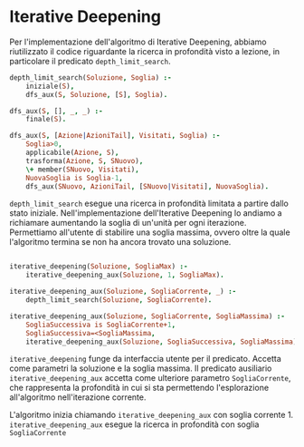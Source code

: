 <!-- -->

# Iterative Deepening

Per l'implementazione dell'algoritmo di Iterative Deepening, abbiamo
riutilizzato il codice riguardante la ricerca in profondità visto a lezione, in particolare il predicato `depth_limit_search`.

```prolog
depth_limit_search(Soluzione, Soglia) :-
    iniziale(S),
    dfs_aux(S, Soluzione, [S], Soglia).

dfs_aux(S, [], _, _) :-
    finale(S).

dfs_aux(S, [Azione|AzioniTail], Visitati, Soglia) :-
    Soglia>0,
    applicabile(Azione, S),
    trasforma(Azione, S, SNuovo),
    \+ member(SNuovo, Visitati),
    NuovaSoglia is Soglia-1,
    dfs_aux(SNuovo, AzioniTail, [SNuovo|Visitati], NuovaSoglia).
```

`depth_limit_search` esegue una ricerca in profondità limitata a partire dallo
stato iniziale. Nell'implementazione dell'Iterative Deepening lo andiamo a
richiamare aumentando la soglia di un'unità per ogni iterazione. Permettiamo
all'utente di stabilire una soglia massima, ovvero oltre la quale l'algoritmo termina
se non ha ancora trovato una soluzione.

```prolog

iterative_deepening(Soluzione, SogliaMax) :-
    iterative_deepening_aux(Soluzione, 1, SogliaMax).

iterative_deepening_aux(Soluzione, SogliaCorrente, _) :-
    depth_limit_search(Soluzione, SogliaCorrente).

iterative_deepening_aux(Soluzione, SogliaCorrente, SogliaMassima) :-
    SogliaSuccessiva is SogliaCorrente+1,
    SogliaSuccessiva=<SogliaMassima,
    iterative_deepening_aux(Soluzione, SogliaSuccessiva, SogliaMassima).

```

`iterative_deepening` funge da interfaccia utente per il predicato. Accetta
come parametri la soluzione e la soglia massima. Il predicato ausiliario
`iterative_deepening_aux` accetta come ulteriore parametro `SogliaCorrente`,
che rappresenta la profondità in cui si sta permettendo l'esplorazione
all'algoritmo nell'iterazione corrente.

L'algoritmo inizia chiamando `iterative_deepening_aux` con soglia corrente 1.
`iterative_deepening_aux` esegue la ricerca in profondità con soglia
`SogliaCorrente`
